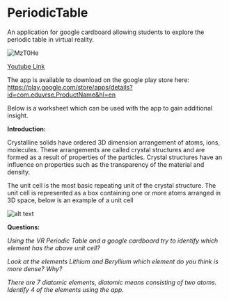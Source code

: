# PeriodicTable
An application for google cardboard allowing students to explore the periodic table in virtual reality.

![MzT0He](http://i.makeagif.com/media/9-28-2016/MzT0He.gif)

[Youtube Link](https://www.youtube.com/watch?v=zmzdgXg2zzM)

The app is available to download on the google play store here: https://play.google.com/store/apps/details?id=com.eduvrse.ProductName&hl=en

Below is a worksheet which can be used with the app to gain additional insight. 

**Introduction:**

Crystalline solids have ordered 3D dimension arrangement of atoms, ions, molecules. These arrangements are called crystal structures and are formed as a result of properties of the particles. Crystal structures have an influence on properties such as the transparency of the material and density. 

The unit cell is the most basic repeating unit of the crystal structure. The unit cell is represented as a box containing one or more atoms arranged in 3D space, below is an example of a unit cell

![alt text](https://upload.wikimedia.org/wikipedia/commons/7/7c/Lattice_body_centered_cubic.svg)

**Questions:**

*Using the VR Periodic Table and a google cardboard try to identify which element has the above unit cell?*
 
*Look at the elements Lithium and Beryllium which element do you think is more dense? Why?*

*There are 7 diatomic elements, diatomic means consisting of two atoms. Identify 4 of the elements using the app.*

